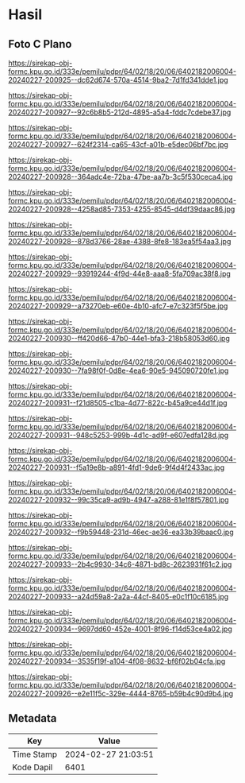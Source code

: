 # Hasil

## Foto C Plano

https://sirekap-obj-formc.kpu.go.id/333e/pemilu/pdpr/64/02/18/20/06/6402182006004-20240227-200925--dc62d674-570a-4514-9ba2-7d1fd341dde1.jpg

https://sirekap-obj-formc.kpu.go.id/333e/pemilu/pdpr/64/02/18/20/06/6402182006004-20240227-200927--92c6b8b5-212d-4895-a5a4-fddc7cdebe37.jpg

https://sirekap-obj-formc.kpu.go.id/333e/pemilu/pdpr/64/02/18/20/06/6402182006004-20240227-200927--624f2314-ca65-43cf-a01b-e5dec06bf7bc.jpg

https://sirekap-obj-formc.kpu.go.id/333e/pemilu/pdpr/64/02/18/20/06/6402182006004-20240227-200928--364adc4e-72ba-47be-aa7b-3c5f530ceca4.jpg

https://sirekap-obj-formc.kpu.go.id/333e/pemilu/pdpr/64/02/18/20/06/6402182006004-20240227-200928--4258ad85-7353-4255-8545-d4df39daac86.jpg

https://sirekap-obj-formc.kpu.go.id/333e/pemilu/pdpr/64/02/18/20/06/6402182006004-20240227-200928--878d3766-28ae-4388-8fe8-183ea5f54aa3.jpg

https://sirekap-obj-formc.kpu.go.id/333e/pemilu/pdpr/64/02/18/20/06/6402182006004-20240227-200929--93919244-4f9d-44e8-aaa8-5fa709ac38f8.jpg

https://sirekap-obj-formc.kpu.go.id/333e/pemilu/pdpr/64/02/18/20/06/6402182006004-20240227-200929--a73270eb-e60e-4b10-afc7-e7c323f5f5be.jpg

https://sirekap-obj-formc.kpu.go.id/333e/pemilu/pdpr/64/02/18/20/06/6402182006004-20240227-200930--ff420d66-47b0-44e1-bfa3-218b58053d60.jpg

https://sirekap-obj-formc.kpu.go.id/333e/pemilu/pdpr/64/02/18/20/06/6402182006004-20240227-200930--7fa98f0f-0d8e-4ea6-90e5-945090720fe1.jpg

https://sirekap-obj-formc.kpu.go.id/333e/pemilu/pdpr/64/02/18/20/06/6402182006004-20240227-200931--f21d8505-c1ba-4d77-822c-b45a9ce44d1f.jpg

https://sirekap-obj-formc.kpu.go.id/333e/pemilu/pdpr/64/02/18/20/06/6402182006004-20240227-200931--948c5253-999b-4d1c-ad9f-e607edfa128d.jpg

https://sirekap-obj-formc.kpu.go.id/333e/pemilu/pdpr/64/02/18/20/06/6402182006004-20240227-200931--f5a19e8b-a891-4fd1-9de6-9f4d4f2433ac.jpg

https://sirekap-obj-formc.kpu.go.id/333e/pemilu/pdpr/64/02/18/20/06/6402182006004-20240227-200932--99c35ca9-ad9b-4947-a288-81e1f8f57801.jpg

https://sirekap-obj-formc.kpu.go.id/333e/pemilu/pdpr/64/02/18/20/06/6402182006004-20240227-200932--f9b59448-231d-46ec-ae36-ea33b39baac0.jpg

https://sirekap-obj-formc.kpu.go.id/333e/pemilu/pdpr/64/02/18/20/06/6402182006004-20240227-200933--2b4c9930-34c6-4871-bd8c-2623931f61c2.jpg

https://sirekap-obj-formc.kpu.go.id/333e/pemilu/pdpr/64/02/18/20/06/6402182006004-20240227-200933--a24d59a8-2a2a-44cf-8405-e0c1f10c6185.jpg

https://sirekap-obj-formc.kpu.go.id/333e/pemilu/pdpr/64/02/18/20/06/6402182006004-20240227-200934--9697dd60-452e-4001-8f96-f14d53ce4a02.jpg

https://sirekap-obj-formc.kpu.go.id/333e/pemilu/pdpr/64/02/18/20/06/6402182006004-20240227-200934--3535f19f-a104-4f08-8632-bf6f02b04cfa.jpg

https://sirekap-obj-formc.kpu.go.id/333e/pemilu/pdpr/64/02/18/20/06/6402182006004-20240227-200926--e2e11f5c-329e-4444-8765-b59b4c90d9b4.jpg


## Metadata

| Key        | Value               |
| ---------- | ------------------- |
| Time Stamp | 2024-02-27 21:03:51 |
| Kode Dapil | 6401                |




